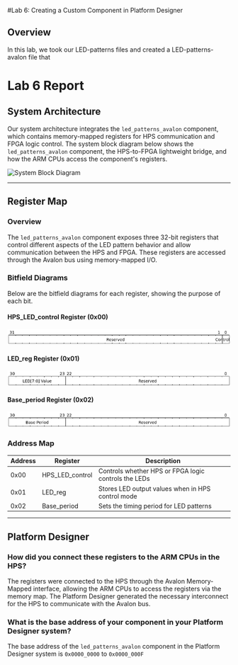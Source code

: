 #Lab 6: Creating a Custom Component in Platform Designer

## Overview
In this lab, we took our LED-patterns files and created a LED-patterns-avalon file that

# Lab 6 Report

## System Architecture

Our system architecture integrates the `led_patterns_avalon` component, which contains memory-mapped registers for HPS communication and FPGA logic control. The system block diagram below shows the `led_patterns_avalon` component, the HPS-to-FPGA lightweight bridge, and how the ARM CPUs access the component's registers.

![System Block Diagram](assets/Lab6_Block_Diagram.png)

---

## Register Map

### Overview

The `led_patterns_avalon` component exposes three 32-bit registers that control different aspects of the LED pattern behavior and allow communication between the HPS and FPGA. These registers are accessed through the Avalon bus using memory-mapped I/O.

### Bitfield Diagrams

Below are the bitfield diagrams for each register, showing the purpose of each bit.

#### HPS_LED_control Register (0x00)
![HPS_LED_control](assets/wavedrom.png)

#### LED_reg Register (0x01)
![LED_reg](assets/wavedrom(1).png)

#### Base_period Register (0x02)
![Base_period](assets/wavedrom(2).png)

### Address Map

| **Address** | **Register**       | **Description**                                           |
|-------------|--------------------|-----------------------------------------------------------|
| 0x00        | HPS_LED_control    | Controls whether HPS or FPGA logic controls the LEDs      |
| 0x01        | LED_reg            | Stores LED output values when in HPS control mode         |
| 0x02        | Base_period        | Sets the timing period for LED patterns                   |

---

## Platform Designer

### How did you connect these registers to the ARM CPUs in the HPS?

The registers were connected to the HPS through the Avalon Memory-Mapped interface, allowing the ARM CPUs to access the registers via the memory map. The Platform Designer generated the necessary interconnect for the HPS to communicate with the Avalon bus.

### What is the base address of your component in your Platform Designer system?

The base address of the `led_patterns_avalon` component in the Platform Designer system is `0x0000_0000` to `0x0000_000F`


